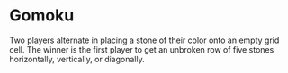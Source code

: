 # Gomoku
Two players alternate in placing a stone of their color onto an empty grid cell. The winner is the first player to get an unbroken row of five stones horizontally, vertically, or diagonally.
